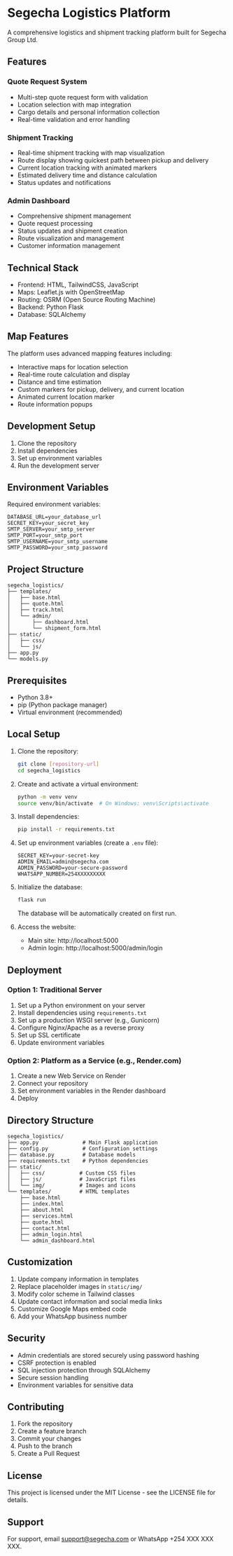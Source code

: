 # Segecha Logistics Platform

A comprehensive logistics and shipment tracking platform built for Segecha Group Ltd.

## Features

### Quote Request System
- Multi-step quote request form with validation
- Location selection with map integration
- Cargo details and personal information collection
- Real-time validation and error handling

### Shipment Tracking
- Real-time shipment tracking with map visualization
- Route display showing quickest path between pickup and delivery
- Current location tracking with animated markers
- Estimated delivery time and distance calculation
- Status updates and notifications

### Admin Dashboard
- Comprehensive shipment management
- Quote request processing
- Status updates and shipment creation
- Route visualization and management
- Customer information management

## Technical Stack

- Frontend: HTML, TailwindCSS, JavaScript
- Maps: Leaflet.js with OpenStreetMap
- Routing: OSRM (Open Source Routing Machine)
- Backend: Python Flask
- Database: SQLAlchemy

## Map Features

The platform uses advanced mapping features including:
- Interactive maps for location selection
- Real-time route calculation and display
- Distance and time estimation
- Custom markers for pickup, delivery, and current location
- Animated current location marker
- Route information popups

## Development Setup

1. Clone the repository
2. Install dependencies
3. Set up environment variables
4. Run the development server

## Environment Variables

Required environment variables:
```
DATABASE_URL=your_database_url
SECRET_KEY=your_secret_key
SMTP_SERVER=your_smtp_server
SMTP_PORT=your_smtp_port
SMTP_USERNAME=your_smtp_username
SMTP_PASSWORD=your_smtp_password
```

## Project Structure

```
segecha_logistics/
├── templates/
│   ├── base.html
│   ├── quote.html
│   ├── track.html
│   └── admin/
│       ├── dashboard.html
│       └── shipment_form.html
├── static/
│   ├── css/
│   └── js/
├── app.py
└── models.py
```

## Prerequisites

- Python 3.8+
- pip (Python package manager)
- Virtual environment (recommended)

## Local Setup

1. Clone the repository:
   ```bash
   git clone [repository-url]
   cd segecha_logistics
   ```

2. Create and activate a virtual environment:
   ```bash
   python -m venv venv
   source venv/bin/activate  # On Windows: venv\Scripts\activate
   ```

3. Install dependencies:
   ```bash
   pip install -r requirements.txt
   ```

4. Set up environment variables (create a `.env` file):
   ```
   SECRET_KEY=your-secret-key
   ADMIN_EMAIL=admin@segecha.com
   ADMIN_PASSWORD=your-secure-password
   WHATSAPP_NUMBER=254XXXXXXXXX
   ```

5. Initialize the database:
   ```bash
   flask run
   ```
   The database will be automatically created on first run.

6. Access the website:
   - Main site: http://localhost:5000
   - Admin login: http://localhost:5000/admin/login

## Deployment

### Option 1: Traditional Server

1. Set up a Python environment on your server
2. Install dependencies using `requirements.txt`
3. Set up a production WSGI server (e.g., Gunicorn)
4. Configure Nginx/Apache as a reverse proxy
5. Set up SSL certificate
6. Update environment variables

### Option 2: Platform as a Service (e.g., Render.com)

1. Create a new Web Service on Render
2. Connect your repository
3. Set environment variables in the Render dashboard
4. Deploy

## Directory Structure

```
segecha_logistics/
├── app.py              # Main Flask application
├── config.py           # Configuration settings
├── database.py         # Database models
├── requirements.txt    # Python dependencies
├── static/
│   ├── css/           # Custom CSS files
│   ├── js/            # JavaScript files
│   └── img/           # Images and icons
└── templates/         # HTML templates
    ├── base.html
    ├── index.html
    ├── about.html
    ├── services.html
    ├── quote.html
    ├── contact.html
    ├── admin_login.html
    └── admin_dashboard.html
```

## Customization

1. Update company information in templates
2. Replace placeholder images in `static/img/`
3. Modify color scheme in Tailwind classes
4. Update contact information and social media links
5. Customize Google Maps embed code
6. Add your WhatsApp business number

## Security

- Admin credentials are stored securely using password hashing
- CSRF protection is enabled
- SQL injection protection through SQLAlchemy
- Secure session handling
- Environment variables for sensitive data

## Contributing

1. Fork the repository
2. Create a feature branch
3. Commit your changes
4. Push to the branch
5. Create a Pull Request

## License

This project is licensed under the MIT License - see the LICENSE file for details.

## Support

For support, email support@segecha.com or WhatsApp +254 XXX XXX XXX. 